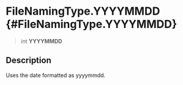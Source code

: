 FileNamingType.YYYYMMDD {#FileNamingType.YYYYMMDD}
=======================

> int **YYYYMMDD**

Description
-----------

Uses the date formatted as yyyymmdd.
